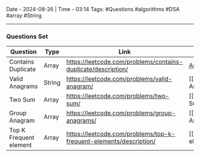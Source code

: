 Date - 2024-08-26  |  Time - 03:14
Tags: #Questions #algorithms #DSA #array #String 

----

### Questions Set


| Question               | Type   | Link                                                               | Solution                             | Level  |
| ---------------------- | ------ | ------------------------------------------------------------------ | ------------------------------------ | ------ |
| Contains Duplicate     | Array  | https://leetcode.com/problems/contains-duplicate/description/      | [Array](Array.md#contains-duplicate) | Easy   |
| Valid Anagrams         | String | https://leetcode.com/problems/valid-anagram/                       | [[String#Valid Anagram]]             | Easy   |
| Two Sum                | Array  | https://leetcode.com/problems/two-sum/                             | [[Array#Two Sum]]                    | Easy   |
| Group Anagram          | Array  | https://leetcode.com/problems/group-anagrams/                      | [[Array#Group Anagram]]              | Medium |
| Top K Frequent element | Array  | https://leetcode.com/problems/top-k-frequent-elements/description/ | [[Array#Top k elements]]             | Medium |
